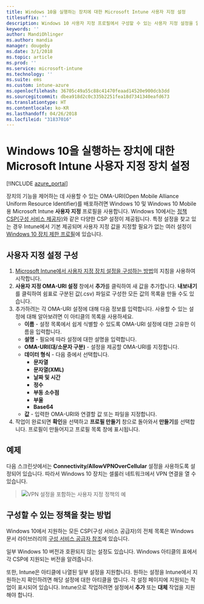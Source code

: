 ```yaml
---
title: Windows 10을 실행하는 장치에 대한 Microsoft Intune 사용자 지정 설정
titlesuffix: ''
description: Windows 10 사용자 지정 프로필에서 구성할 수 있는 사용자 지정 설정을 알아봅니다.
keywords: ''
author: MandiOhlinger
ms.author: mandia
manager: dougeby
ms.date: 3/1/2018
ms.topic: article
ms.prod: ''
ms.service: microsoft-intune
ms.technology: ''
ms.suite: ems
ms.custom: intune-azure
ms.openlocfilehash: 36705c49a55c88c41470feaad14520e900dcb3dd
ms.sourcegitcommit: dbea918d2c0c335b2251fea18d7341340eafd673
ms.translationtype: HT
ms.contentlocale: ko-KR
ms.lasthandoff: 04/26/2018
ms.locfileid: "31837016"
---
```

# <a name="microsoft-intune-custom-device-settings-for-devices-running-windows-10"></a>Windows 10을 실행하는 장치에 대한 Microsoft Intune 사용자 지정 장치 설정

[!INCLUDE [azure_portal](./includes/azure_portal.md)]

 장치의 기능을 제어하는 데 사용할 수 있는 OMA-URI(Open Mobile Alliance Uniform Resource Identifier)를 배포하려면 Windows 10 및 Windows 10 Mobile용 Microsoft Intune **사용자 지정** 프로필을 사용합니다. Windows 10에서는 [정책 CSP(구성 서비스 제공자)](https://technet.microsoft.com/itpro/windows/manage/how-it-pros-can-use-configuration-service-providers)와 같은 다양한 CSP 설정이 제공됩니다.
특정 설정을 찾고 있는 경우 Intune에서 기본 제공되며 사용자 지정 값을 지정할 필요가 없는 여러 설정이 [Windows 10 장치 제한 프로필](device-restrictions-windows-10.md)에 있습니다.

## <a name="configure-custom-settings"></a>사용자 지정 설정 구성

1. [Microsoft Intune에서 사용자 지정 장치 설정을 구성하는 방법](custom-settings-configure.md)의 지침을 사용하여 시작합니다.
1. **사용자 지정 OMA-URI 설정** 창에서 **추가**를 클릭하여 새 값을 추가합니다. **내보내기**를 클릭하여 쉼표로 구분된 값(.csv) 파일로 구성한 모든 값의 목록을 만들 수도 있습니다.
1. 추가하려는 각 OMA-URI 설정에 대해 다음 정보를 입력합니다. 사용할 수 있는 설정에 대해 알아보려면 이 아티클의 목록을 사용하세요.
    - **이름** - 설정 목록에서 쉽게 식별할 수 있도록 OMA-URI 설정에 대한 고유한 이름을 입력합니다.
    - **설명** - 필요에 따라 설정에 대한 설명을 입력합니다.
    - **OMA-URI(대/소문자 구분)** - 설정을 제공할 OMA-URI를 지정합니다.
    - **데이터 형식** - 다음 중에서 선택합니다.
        - **문자열**
        - **문자열(XML)**
        - **날짜 및 시간**
        - **정수**
        - **부동 소수점**
        - **부울**
        - **Base64**
    - **값** - 입력한 OMA-URI와 연결할 값 또는 파일을 지정합니다.
1. 작업이 완료되면 **확인**을 선택하고 **프로필 만들기** 창으로 돌아와서 **만들기**를 선택합니다.
프로필이 만들어지고 프로필 목록 창에 표시됩니다.

## <a name="example"></a>예제
다음 스크린샷에서는 **Connectivity/AllowVPNOverCellular** 설정을 사용하도록 설정되어 있습니다. 따라서 Windows 10 장치는 셀룰러 네트워크에서 VPN 연결을 열 수 있습니다.

> ![VPN 설정을 포함하는 사용자 지정 정책의 예](./media/custom-policy-example.png)


## <a name="how-to-find-the-policies-you-can-configure"></a>구성할 수 있는 정책을 찾는 방법

Windows 10에서 지원하는 모든 CSP(구성 서비스 공급자)의 전체 목록은 Windows 문서 라이브러리의 [구성 서비스 공급자 참조](https://msdn.microsoft.com/windows/hardware/commercialize/customize/mdm/configuration-service-provider-reference)에 있습니다.

일부 Windows 10 버전과 호환되지 않는 설정도 있습니다. Windows 아티클의 표에서 각 CSP에 지원되는 버전을 알려줍니다.

또한, Intune은 아티클에 나열된 일부 설정을 지원합니다. 원하는 설정을 Intune에서 지원하는지 확인하려면 해당 설정에 대한 아티클을 엽니다. 각 설정 페이지에 지원되는 작업이 표시되어 있습니다. Intune으로 작업하려면 설정에서 **추가** 또는 **대체** 작업을 지원해야 합니다.
